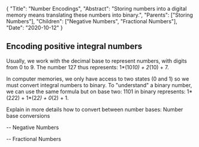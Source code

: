 {
    "Title": "Number Encodings",
    "Abstract": "Storing numbers into a digital memory means translating these numbers into binary.",
    "Parents": ["Storing Numbers"],
    "Children": ["Negative Numbers", "Fractional Numbers"],
    "Date": "2020-10-12"
}

## Encoding positive integral numbers

Usually, we work with the decimal base to represent numbers, with digits from 0 to 9. The number 127 thus represents: 1*(10*10) + 2*(10) + 7.

In computer memories, we only have access to two states (0 and 1) so we must convert integral numbers to binary. To "understand" a binary number, we can use the same formula but on base two: 1101 in binary represents: 1*(2*2*2) + 1*(2*2) + 0*(2) + 1.

Explain in more details how to convert between number bases: Number base conversions

-- Negative Numbers

-- Fractional Numbers